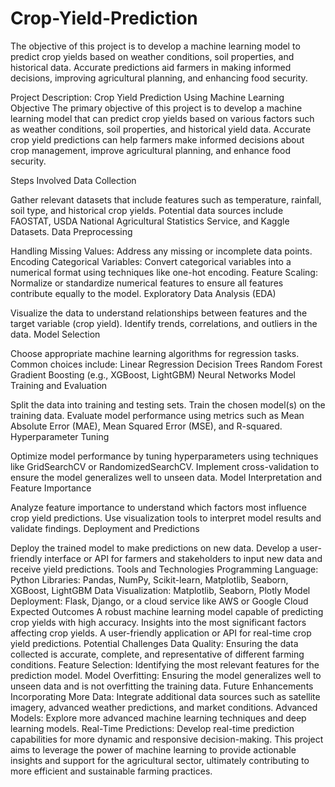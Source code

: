 # Crop-Yield-Prediction
The objective of this project is to develop a machine learning model to predict crop yields based on weather conditions, soil properties, and historical data. Accurate predictions aid farmers in making informed decisions, improving agricultural planning, and enhancing food security.

Project Description: Crop Yield Prediction Using Machine Learning Objective The primary objective of this project is to develop a machine learning model that can predict crop yields based on various factors such as weather conditions, soil properties, and historical yield data. Accurate crop yield predictions can help farmers make informed decisions about crop management, improve agricultural planning, and enhance food security.

Steps Involved Data Collection

Gather relevant datasets that include features such as temperature, rainfall, soil type, and historical crop yields. Potential data sources include FAOSTAT, USDA National Agricultural Statistics Service, and Kaggle Datasets. Data Preprocessing

Handling Missing Values: Address any missing or incomplete data points. Encoding Categorical Variables: Convert categorical variables into a numerical format using techniques like one-hot encoding. Feature Scaling: Normalize or standardize numerical features to ensure all features contribute equally to the model. Exploratory Data Analysis (EDA)

Visualize the data to understand relationships between features and the target variable (crop yield). Identify trends, correlations, and outliers in the data. Model Selection

Choose appropriate machine learning algorithms for regression tasks. Common choices include: Linear Regression Decision Trees Random Forest Gradient Boosting (e.g., XGBoost, LightGBM) Neural Networks Model Training and Evaluation

Split the data into training and testing sets. Train the chosen model(s) on the training data. Evaluate model performance using metrics such as Mean Absolute Error (MAE), Mean Squared Error (MSE), and R-squared. Hyperparameter Tuning

Optimize model performance by tuning hyperparameters using techniques like GridSearchCV or RandomizedSearchCV. Implement cross-validation to ensure the model generalizes well to unseen data. Model Interpretation and Feature Importance

Analyze feature importance to understand which factors most influence crop yield predictions. Use visualization tools to interpret model results and validate findings. Deployment and Predictions

Deploy the trained model to make predictions on new data. Develop a user-friendly interface or API for farmers and stakeholders to input new data and receive yield predictions. Tools and Technologies Programming Language: Python Libraries: Pandas, NumPy, Scikit-learn, Matplotlib, Seaborn, XGBoost, LightGBM Data Visualization: Matplotlib, Seaborn, Plotly Model Deployment: Flask, Django, or a cloud service like AWS or Google Cloud Expected Outcomes A robust machine learning model capable of predicting crop yields with high accuracy. Insights into the most significant factors affecting crop yields. A user-friendly application or API for real-time crop yield predictions. Potential Challenges Data Quality: Ensuring the data collected is accurate, complete, and representative of different farming conditions. Feature Selection: Identifying the most relevant features for the prediction model. Model Overfitting: Ensuring the model generalizes well to unseen data and is not overfitting the training data. Future Enhancements Incorporating More Data: Integrate additional data sources such as satellite imagery, advanced weather predictions, and market conditions. Advanced Models: Explore more advanced machine learning techniques and deep learning models. Real-Time Predictions: Develop real-time prediction capabilities for more dynamic and responsive decision-making. This project aims to leverage the power of machine learning to provide actionable insights and support for the agricultural sector, ultimately contributing to more efficient and sustainable farming practices.

